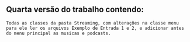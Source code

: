 
## Quarta versão do trabalho contendo: 
    
    Todas as classes da pasta Streaming, com alterações na classe menu para ele ler os arquivos Exemplo de Entrada 1 e 2, e adicionar antes do menu principal as musicas e podcasts.   


